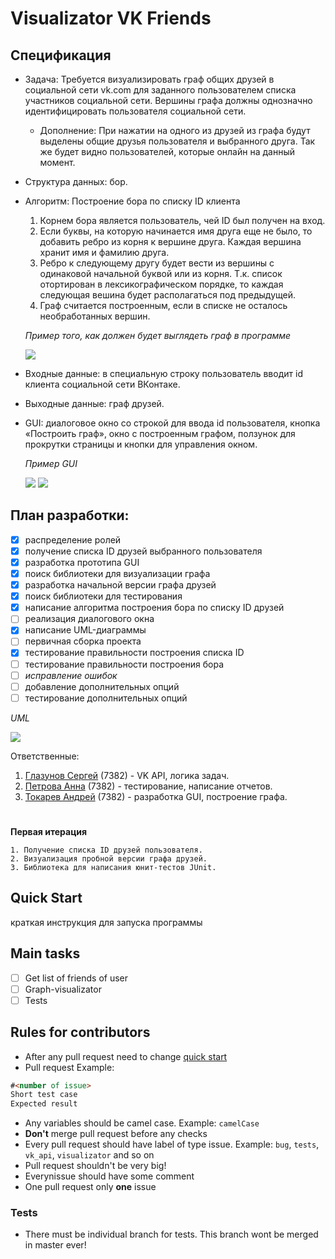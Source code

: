 # Visualizator VK Friends

## Спецификация
* Задача: Требуется визуализировать граф общих друзей в социальной сети vk.com для заданного пользователем списка участников социальной сети. Вершины графа должны однозначно идентифицировать пользователя социальной сети.
  
  * Дополнение: При нажатии на одного из друзей из графа будут выделены общие друзья пользователя и выбранного друга. Так же будет видно пользователей, которые онлайн на данный момент.

* Структура данных: бор. 

* Алгоритм: Построение бора по списку ID клиента
  1. Корнем бора является пользователь, чей ID был получен на вход.
  2. Если буквы, на которую начинается имя друга еще не было, то добавить ребро из корня к вершине друга. Каждая вершина хранит имя и фамилию друга. 
  3. Ребро к следующему другу будет вести из вершины с одинаковой начальной буквой или из корня. Т.к. список отортирован в лексикографическом порядке, то каждая следующая вешина будет располагаться под предыдущей.
  4. Граф считается построенным, если в списке не осталось необработанных вершин.
  
  
  *Пример того, как должен будет выглядеть граф в программе*
  
  ![](https://pp.userapi.com/c849224/v849224173/1d36f1/kkeyfDUPqDI.jpg)


* Входные данные: в специальную строку пользователь вводит id клиента социальной сети ВКонтаке.

* Выходные данные: граф друзей.

* GUI: диалоговое окно со строкой для ввода id пользователя, кнопка «Построить граф», окно с построенным графом, ползунок для прокрутки страницы и кнопки для управления окном.


  *Пример GUI*

  ![](https://pp.userapi.com/c852128/v852128133/163dca/4vOi0nRy3X8.jpg)
  ![](https://cdn.discordapp.com/attachments/456423472923672577/596050993259741205/q2MrT2IY-oA.png)
  
## План разработки:
- [x] распределение ролей
- [x] получение списка ID друзей выбранного пользователя
- [x] разработка прототипа GUI
- [x] поиск библиотеки для визуализации графа
- [x] разработка начальной версии графа друзей
- [x] поиск библиотеки для тестирования
- [x] написание алгоритма построения бора по списку ID друзей
- [ ] реализация диалогового окна
- [x] написание UML-диаграммы
- [ ] первичная сборка проекта
- [x] тестирование правильности построения списка ID 
- [ ] тестирование правильности построения бора
- [ ] *исправление ошибок*
- [ ] добавление дополнительных опций 
- [ ] тестирование дополнительных опций

*UML*

![](https://media.discordapp.net/attachments/456423472923672577/597886924476252162/a1940683.png?width=421&height=676)

Ответственные:
1. [Глазунов Сергей](https://github.com/light5551) (7382) - VK API, логика задач.
2. [Петрова Анна](https://github.com/aaapetrova) (7382) - тестирование, написание отчетов.
3. [Токарев Андрей](https://github.com/yawningstudent) (7382) - разработка GUI, построение графа.
# 
**Первая итерация**
```
1. Получение списка ID друзей пользователя.
2. Визуализация пробной версии графа друзей.
3. Библиотека для написания юнит-тестов JUnit.
```

## Quick Start
 краткая инструкция для запуска программы

## Main tasks
- [ ]  Get list of friends of user  
- [ ] Graph-visualizator
- [ ] Tests

## Rules for contributors
* After any pull request need to change [quick start](https://github.com/light5551/SummerPracticeVkFriends/new/master?readme=1#quick-start)
* Pull request Example:
```markdown
#<number of issue>
Short test case
Expected result
```
* Any variables should be camel case. Example: `camelCase`
* **Don't** merge pull request before any checks
* Every pull request should have label of type issue. Example: `bug`, `tests`, `vk_api`, `visualizator` and so on
* Pull request shouldn't be very big!
* Everynissue should have some comment
* One pull request only **one** issue
### Tests
* There must be individual branch for tests. This branch wont be merged in master ever!
